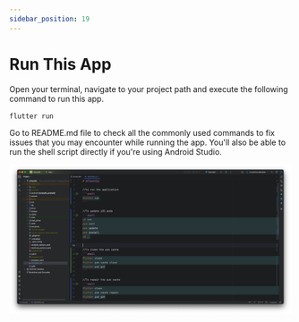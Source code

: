```yaml
---
sidebar_position: 19
---
```


# Run This App

Open your terminal, navigate to your project path and execute the following command to run this app.

```
flutter run
```

Go to README.md file to check all the commonly used commands to fix issues that you may encounter while running the app. You'll also be able to run the shell script directly if you're using Android Studio.

![Command List](/images/app/commandList.png)
